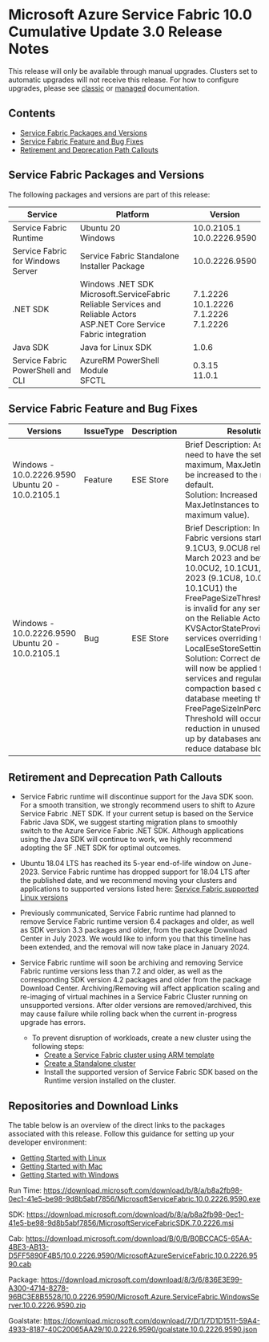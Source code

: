 # Microsoft Azure Service Fabric 10.0 Cumulative Update 3.0 Release Notes

This release will only be available through manual upgrades. Clusters set to automatic upgrades will not receive this release. For how to configure upgrades, please see [classic](https://docs.microsoft.com/en-us/azure/service-fabric/service-fabric-cluster-upgrade) or [managed](https://docs.microsoft.com/en-us/azure/service-fabric/how-to-managed-cluster-configuration) documentation.

## Contents
* [Service Fabric Packages and Versions](#service-fabric-packages-and-versions)
* [Service Fabric Feature and Bug Fixes](#service-fabric-feature-and-bug-fixes)
* [Retirement and Deprecation Path Callouts](#retirement-and-deprecation-path-callouts)

## Service Fabric Packages and Versions
The following packages and versions are part of this release:

| Service | Platform | Version |
|-|-|-|
| Service Fabric Runtime | Ubuntu 20 <br> Windows | 10.0.2105.1 <br> 10.0.2226.9590 |
| Service Fabric for Windows Server | Service Fabric Standalone Installer Package | 10.0.2226.9590 |
| .NET SDK | Windows .NET SDK <br> Microsoft.ServiceFabric <br> Reliable Services and Reliable Actors <br> ASP.NET Core Service Fabric integration | 7.1.2226 <br> 10.1.2226 <br> 7.1.2226 <br> 7.1.2226 |
| Java SDK | Java for Linux SDK | 1.0.6 |
| Service Fabric PowerShell and CLI | AzureRM PowerShell Module <br> SFCTL | 0.3.15 <br> 11.0.1 |

## Service Fabric Feature and Bug Fixes
| Versions | IssueType | Description | Resolution | 
|-|-|-|-|
| Windows -<br>10.0.2226.9590 <br> Ubuntu 20 -<br>10.0.2105.1 | Feature | ESE Store | Brief Description: As there is no need to have the setting below maximum, MaxJetInstances will be increased to the maximum by default. <br> Solution: Increased MaxJetInstances to 1024 (the maximum value). |
| Windows -<br>10.0.2226.9590 <br> Ubuntu 20 -<br>10.0.2105.1 | Bug | ESE Store | Brief Description: In Service Fabric versions starting with 9.1CU3, 9.0CU8 released in March 2023 and before 9.1CU8, 10.0CU2, 10.1CU1, November 2023 (9.1CU8, 10.0CU2, 10.1CU1) the FreePageSizeThresholdInPercent is invalid for any services based on the Reliable Actors with the KVSActorStateProvider or any services overriding the LocalEseStoreSettings. <br> Solution: Correct default setting will now be applied for all services and regular auto-compaction based on the database meeting the FreePageSizeInPercent Threshold will occur leading to reduction in unused space taken up by databases and thus reduce database bloat. |

## Retirement and Deprecation Path Callouts

* Service Fabric runtime will discontinue support for the Java SDK soon. For a smooth transition, we strongly recommend users to shift to Azure Service Fabric .NET SDK. If your current setup is based on the Service Fabric Java SDK, we suggest starting migration plans to smoothly switch to the Azure Service Fabric .NET SDK. Although applications using the Java SDK will continue to work, we highly recommend adopting the SF .NET SDK for optimal outcomes. 

* Ubuntu 18.04 LTS has reached its 5-year end-of-life window on June-2023. Service Fabric runtime has dropped support for 18.04 LTS after the published date, and we recommend moving your clusters and applications to supported versions listed here: [Service Fabric supported Linux versions](https://learn.microsoft.com/en-us/azure/service-fabric/service-fabric-versions#supported-linux-versions-and-support-end-date)

* Previously communicated, Service Fabric runtime had planned to remove Service Fabric runtime version 6.4 packages and older, as well as SDK version 3.3 packages and older, from the package Download Center in July 2023. We would like to inform you that this timeline has been extended, and the removal will now take place in January 2024.

* Service Fabric runtime will soon be archiving and removing Service Fabric runtime versions less than 7.2 and older, as well as the corresponding SDK version 4.2 packages and older from the package Download Center. Archiving/Removing will affect application scaling and re-imaging of virtual machines in a Service Fabric Cluster running on unsupported versions. After older versions are removed/archived, this may cause failure while rolling back when the current in-progress upgrade has errors. 
  * To prevent disruption of workloads, create a new cluster using the following steps:
    * [Create a Service Fabric cluster using ARM template](https://learn.microsoft.com/en-us/azure/service-fabric/quickstart-cluster-template)
    * [Create a Standalone cluster](https://learn.microsoft.com/en-us/azure/service-fabric/service-fabric-cluster-creation-for-windows-server)
    * Install the supported version of Service Fabric SDK based on the Runtime version installed on the cluster.

## Repositories and Download Links
The table below is an overview of the direct links to the packages associated with this release. 
Follow this guidance for setting up your developer environment: 
* [Getting Started with Linux](https://docs.microsoft.com/azure/service-fabric/service-fabric-get-started-linux)
* [Getting Started with Mac](https://docs.microsoft.com/azure/service-fabric/service-fabric-get-started-mac)
* [Getting Started with Windows](https://docs.microsoft.com/azure/service-fabric/service-fabric-get-started)

Run Time: https://download.microsoft.com/download/b/8/a/b8a2fb98-0ec1-41e5-be98-9d8b5abf7856/MicrosoftServiceFabric.10.0.2226.9590.exe

SDK: https://download.microsoft.com/download/b/8/a/b8a2fb98-0ec1-41e5-be98-9d8b5abf7856/MicrosoftServiceFabricSDK.7.0.2226.msi

Cab: https://download.microsoft.com/download/B/0/B/B0BCCAC5-65AA-4BE3-AB13-D5FF5890F4B5/10.0.2226.9590/MicrosoftAzureServiceFabric.10.0.2226.9590.cab

Package: https://download.microsoft.com/download/8/3/6/836E3E99-A300-4714-8278-96BC3E8B5528/10.0.2226.9590/Microsoft.Azure.ServiceFabric.WindowsServer.10.0.2226.9590.zip

Goalstate: https://download.microsoft.com/download/7/D/1/7D1D1511-59A4-4933-8187-40C20065AA29/10.0.2226.9590/goalstate.10.0.2226.9590.json